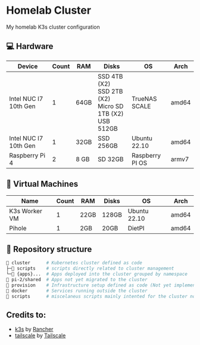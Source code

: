 # Homelab Cluster

My homelab K3s cluster configuration

## 💻 Hardware

| Device               | Count | RAM    | Disks                                                   | OS             | Arch  |
|----------------------|-------|--------|---------------------------------------------------------|----------------|-------|
| Intel NUC I7 10th Gen| 1     | 64GB   | SSD 4TB (X2) <br> SSD 2TB (X2) <br> Micro SD 1TB (X2) <br> USB 512GB | TrueNAS SCALE  | amd64 |
| Intel NUC I7 10th Gen      | 1     | 32GB | SSD 256GB                                                 | Ubuntu 22.10        | amd64 |
| Raspberry Pi 4       | 2     | 8 GB   | SD 32GB                                                 | Raspberry PI OS         | armv7 |

## 💾 Virtual Machines

| Name           | Count | RAM  | Disks | OS          | Arch  |
|----------------|-------|------|-------|-------------|-------|
| K3s Worker VM  | 1     | 22GB | 128GB | Ubuntu 22.10| amd64 |
| Pihole         | 1     | 2GB  | 20GB  | DietPI      | amd64 |

## 📁 Repository structure

```sh
📁 cluster      # Kubernetes cluster defined as code
├─📁 scripts    # scripts directly related to cluster management
└─📁 {apps}...  # Apps deployed into the cluster grouped by namespace
📁 pi-2/shared  # Apps not yet migrated to the cluster
📁 provision    # Infrastructure setup defined as code (Not yet implemented)
📁 docker       # Services running outside the cluster
📁 scripts      # miscelaneus scripts mainly intented for the cluster nodes
```

## Credits to:

- [k3s](https://k3s.io) by [Rancher](https://rancher.com/)
- [tailscale](https://github.com/tailscale/tailscale) by [Tailscale](https://tailscale.com/)
